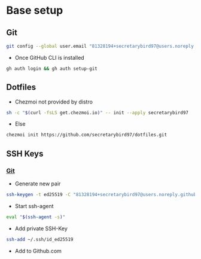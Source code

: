 # Base setup

## Git

```bash
git config --global user.email "81328194+secretarybird97@users.noreply.github.com" && git config --global user.name "secretarybird97" && git config --global credential.helper cache --timeout=3600
```

- Once GitHub CLI is installed

```sh
gh auth login && gh auth setup-git
```

## Dotfiles

- Chezmoi not provided by distro

```sh
sh -c "$(curl -fsLS get.chezmoi.io)" -- init --apply secretarybird97
```

- Else

```sh
chezmoi init https://github.com/secretarybird97/dotfiles.git
```

## SSH Keys

### [Git](https://docs.github.com/en/authentication/connecting-to-github-with-ssh/generating-a-new-ssh-key-and-adding-it-to-the-ssh-agent)

- Generate new pair

```bash
ssh-keygen -t ed25519 -C "81328194+secretarybird97@users.noreply.github.com"
```

- Start ssh-agent

```bash
eval "$(ssh-agent -s)"
```

- Add private SSH-Key

```bash
ssh-add ~/.ssh/id_ed25519
```

- Add to Github.com
